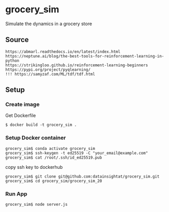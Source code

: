# grocery_sim

Simulate the dynamics in a grocery store

## Source

    https://abmarl.readthedocs.io/en/latest/index.html
    https://neptune.ai/blog/the-best-tools-for-reinforcement-learning-in-python
    https://strikingloo.github.io/reinforcement-learning-beginners
    https://pypi.org/project/pyqlearning/
    !!! https://samyzaf.com/ML/tdf/tdf.html

## Setup

### Create image

Get Dockerfile

    $ docker build -t grocery_sim .

### Setup Docker container

    grocery_sim$ conda activate grocery_sim
    grocery_sim$ ssh-keygen -t ed25519 -C "your_email@example.com"
    grocery_sim$ cat /root/.ssh/id_ed25519.pub

copy ssh key to dockerhub

    grocery_sim$ git clone git@github.com:datainsightat/grocery_sim.git
    grocery_sim$ cd grocery_sim/grocery_sim_20

### Run App

    grocery_sim$ node server.js